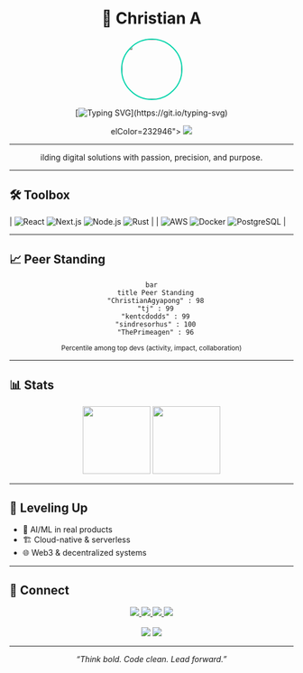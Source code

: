 <div align="center">

# 🚀 Christian A

<img src="https://avatars.githubusercontent.com/ChristianAgyapong" width="105" style="border-radius:50%; border:2.5px solid #00D4AA;">

[![Typing SVG](https://readme-typing-svg.demolab.com?font=Fira+Code&weight=800&size=24&pause=1000&color=00D4AA&center=true&vCenter=true&width=520&height=34&lines=Innovator.;Engineer.;Mentor.;Impact+Driven+Tech.)](https://git.io/typing-svg)

<p>
  elColor=232946">
  <img src="https://img.shields.io/badge/🤝%20Collaboration-FF6B6B?style=for-the-badge&laColor=232946">
</p>
</div>

---

<div align="center">
ilding digital solutions with passion, precision, and purpose.

</div>

---

## 🛠️ Toolbox



| ![React](https://img.shields.io/badge/React-22223b?style=for-the-badge&logo=react&logoColor=61DAFB) ![Next.js](https://img.shields.io/badge/Next.js-000?style=for-the-badge&logohon-3776AB?style=for-the-badge&logo=python) ![Node.js](https://img.shields.io/badge/Node.js-339933?style=for-the-badge&logo=node.js) ![Rust](https://img.shields.io/badge/Rust-000?style=for-the-badge&logo=rust) |
| ![AWS](https://img.shields.io/badge/AWS-232F3E?style=for-the-badge&logo=amazon-aws) ![Docker](https://img.shields.io/badge/Docker-2496ED?style=for-the-badge&logo=docker) ![PostgreSQL](https://img.shields.io/badge/PostgreSQL-316192?style=for-the-badge&logo=postgresql) |

</div>

---

## 📈 Peer Standing

<div align="center">

```mermaid
bar
  title Peer Standing
  "ChristianAgyapong" : 98
  "tj" : 99
  "kentcdodds" : 99
  "sindresorhus" : 100
  "ThePrimeagen" : 96
```
<sub>Percentile among top devs (activity, impact, collaboration)</sub>

</div>

---

## 📊 Stats

<div align="center">
  <img height="120" src="https://github-readme-stats.vercel.app/api?username=ChristianAgyapong&show_icons=true&theme=radical&title_color=00D4AA&icon_color=FF6B6B&text_color=FFFFFF&bg_color=232946&border_color=00D4AA"/>
  <img height="120" src="https://github-readme-stats.vercel.app/api/top-langs/?username=ChristianAgyapong&layout=compact&theme=radical&title_color=00D4AA&text_color=FFFFFF&bg_color=232946&border_color=00D4AA"/>
</div>

---

## 🌱 Leveling Up

- 🤖 AI/ML in real products
- 🏗️ Cloud-native & serverless
- 🌐 Web3 & decentralized systems

---

## 🤝 Connect

<div align="center">

<a href="https://www.linkedin.com/in/christian-agyapong">
  <img src="https://img.shields.io/badge/LinkedIn-0077B5?style=for-the-badge&logo=linkedin&logoColor=white">
</a>
<a href="https://christianagyapong.dev">
  <img src="https://img.shields.io/badge/Portfolio-000000?style=for-the-badge&logo=react&logoColor=white">
</a>
<a href="https://twitter.com/ChristianAgyapong">
  <img src="https://img.shields.io/badge/Twitter-1DA1F2?style=for-the-badge&logo=twitter&logoColor=white">
</a>
<a href="mailto:christian.agyapong@example.com">
  <img src="https://img.shields.io/badge/Email-4ECDC4?style=for-the-badge&logo=gmail&logoColor=white">
</a>
<br><br>
<img src="https://komarev.com/ghpvc/?username=ChristianAgyapong&color=00D4AA&style=for-the-badge&label=Profile+Views">
<img src="https://img.shields.io/github/followers/ChristianAgyapong?label=Followers&style=for-the-badge&color=FF6B6B&labelColor=232946">
</div>

---

<div align="center">
<i>“Think bold. Code clean. Lead forward.”</i>
</div>
